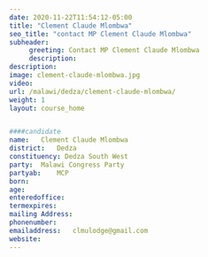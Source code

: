 ```yaml
---
date: 2020-11-22T11:54:12-05:00
title: "Clement Claude Mlombwa"
seo_title: "contact MP Clement Claude Mlombwa"
subheader:
     greeting: Contact MP Clement Claude Mlombwa
     description: 
description: 
image: clement-claude-mlombwa.jpg
video: 
url: /malawi/dedza/clement-claude-mlombwa/
weight: 1
layout: course_home


####candidate
name:	Clement Claude Mlombwa
district:	Dedza
constituency: Dedza South West
party:	Malawi Congress Party
partyab:	MCP
born:
age: 
enteredoffice:	
termexpires:	
mailing Address:
phonenumber:	
emailaddress:	clmulodge@gmail.com
website:	
---
```


